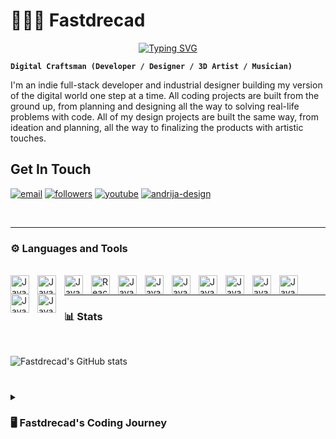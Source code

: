 <h1 color="#00cdac">🏄🏽‍♂️ Fastdrecad</h1>

<p align="center" >
  <a href="https://git.io/typing-svg"><img src="https://readme-typing-svg.demolab.com?font=Montserrat&pause=1000&color=00CDAC&random=false&width=435&lines=Full-stack+web+developer;1%2B+year+of+coding+experience;10%2B+years+in+Industrial+Design;Always+learning+new+things" alt="Typing SVG" /></a>
</p>

**`Digital Craftsman (Developer / Designer / 3D Artist / Musician)`**

I'm an indie full-stack developer and industrial designer building my version of the digital world one step at a time. All coding projects are built from the ground up, from planning and designing all the way to solving real-life problems with code. All of my design projects are built the same way, from ideation and planning, all the way to finalizing the products with artistic touches.

## Get In Touch

<p align="left">
  <a href="andrijas.micun@gmail.com">
     <img alt="email" title="message me" src="https://camo.githubusercontent.com/571384769c09e0c66b45e39b5be70f68f552db3e2b2311bc2064f0d4a9f5983b/68747470733a2f2f696d672e736869656c64732e696f2f62616467652f476d61696c2d4431343833363f7374796c653d666f722d7468652d6261646765266c6f676f3d676d61696c266c6f676f436f6c6f723d7768697465"/></a> 
  <a href="www.linkedin.com/in/andrija-micunovic">
     <img alt="followers" title="Follow me on Github" src="https://camo.githubusercontent.com/a80d00f23720d0bc9f55481cfcd77ab79e141606829cf16ec43f8cacc7741e46/68747470733a2f2f696d672e736869656c64732e696f2f62616467652f4c696e6b6564496e2d3030373742353f7374796c653d666f722d7468652d6261646765266c6f676f3d6c696e6b6564696e266c6f676f436f6c6f723d7768697465"/></a>
  <a href="https://www.youtube.com/channel/UCAz40UjYzoUVc_MZurNI0yg">
     <img alt="youtube" title="Subscribe to my YouTube channel" src="https://camo.githubusercontent.com/d79c5549652f9c7690992eb49571d216a70a480681561cbd93bfbfc77c491e54/68747470733a2f2f696d672e736869656c64732e696f2f62616467652f596f75547562652d4646303030303f7374796c653d666f722d7468652d6261646765266c6f676f3d796f7574756265266c6f676f436f6c6f723d7768697465"/></a>
  <a href="https://andrija-design.netlify.app/">
     <img alt="andrija-design" title="andrija design" src="https://camo.githubusercontent.com/dadb24484d5edf73040ab9e8f051b423b71d0b0c790c13f7b425348816fce117/68747470733a2f2f696d672e736869656c64732e696f2f62616467652f706f7274666f6c696f2d3041304130413f7374796c653d666f722d7468652d6261646765266c6f676f3d6465762e746f266c6f676f436f6c6f723d7768697465"/></a>
</p>

<br/>

---

### ⚙️ Languages and Tools

<br/>

<img align="left" alt="JavaScript" width="30px" style="padding-right:10px"  src="https://cdn.jsdelivr.net/gh/devicons/devicon/icons/html5/html5-original.svg" />
<img align="left" alt="JavaScript" width="30px" style="padding-right:10px"  src="https://cdn.jsdelivr.net/gh/devicons/devicon/icons/css3/css3-original.svg"  />
<img align="left" alt="JavaScript" width="30px" style="padding-right:10px"  src="https://cdn.jsdelivr.net/gh/devicons/devicon/icons/javascript/javascript-original.svg" />
<img align="left" alt="React" width="30px" style="padding-right:10px"  src="https://cdn.jsdelivr.net/gh/devicons/devicon/icons/react/react-original.svg" />
<img align="left" alt="JavaScript" width="30px" style="padding-right:10px"  src="https://cdn.jsdelivr.net/gh/devicons/devicon/icons/nodejs/nodejs-original.svg" />
<img align="left" alt="JavaScript" width="30px" style="padding-right:10px"  src="https://cdn.jsdelivr.net/gh/devicons/devicon/icons/git/git-original.svg" />
<img align="left" alt="JavaScript" width="30px" style="padding-right:10px"  src="https://cdn.jsdelivr.net/gh/devicons/devicon/icons/github/github-original.svg" />
<img align="left" alt="JavaScript" width="30px" style="padding-right:10px"  src="https://cdn.jsdelivr.net/gh/devicons/devicon/icons/tailwindcss/tailwindcss-plain.svg" />
<img align="left" alt="JavaScript" width="30px" style="padding-right:10px"  src="https://cdn.jsdelivr.net/gh/devicons/devicon/icons/illustrator/illustrator-plain.svg" />
<img align="left" alt="JavaScript" width="30px" style="padding-right:10px"  src="https://cdn.jsdelivr.net/gh/devicons/devicon/icons/photoshop/photoshop-plain.svg" />
<img align="left" alt="JavaScript" width="30px" style="padding-right:10px"  src="https://cdn.jsdelivr.net/gh/devicons/devicon/icons/mysql/mysql-original-wordmark.svg" />
<img align="left" alt="JavaScript" width="30px" style="padding-right:10px"  src="https://cdn.jsdelivr.net/gh/devicons/devicon/icons/mongodb/mongodb-original-wordmark.svg" />
<img align="left" alt="JavaScript" width="30px" style="padding-right:10px"  src="https://cdn.jsdelivr.net/gh/devicons/devicon/icons/redux/redux-original.svg" />

<br/>

---

### 📊 Stats

<br/>

![Fastdrecad's GitHub stats](https://github-readme-stats.vercel.app/api?username=Fastdrecad&show_icons=true&theme=gruvbox)

#

<details>
  <summary><h3>🖥️ Fastdrecad's Coding Journey</h3></summary>

